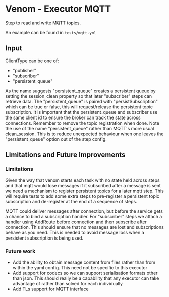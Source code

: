 # Venom - Executor MQTT

Step to read and write MQTT topics.

An example can be found in `tests/mqtt.yml`

## Input

ClientType can be one of:
* "publisher"
* "subscriber"
* "persistent_queue"

As the name suggests "persistent_queue" creates a persistent queue by setting the session_clean property so that later "subscriber" steps can retrieve data. The "persistent_queue" is paired with "persistSubscription" which can be true or false, this will request/release the persistent topic subscription.
It is important that the persistent_queue and subscriber use the same client id to ensure the broker can track the state across connections. Remember to remove the topic registration when done.
Note the use of the name "persistent_queue" rather than MQTT's more usual clean_session. This is to reduce unexpected behaviour when one leaves the "persistent_queue" option out of the step config.

## Limitations and Future Improvements

### Limitations

Given the way that venom starts each task with no state held across steps and that mqtt would lose messages if it subscribed after a message is sent we need a mechanism to register persistent topics for a later mqtt step. This will require tests to add some extra steps to pre-register a persistent topic subscription and de-register at the end of a sequence of steps.

MQTT could deliver messages after connection, but before the service gets a chance to bind a subscription handler. For "subscriber" steps we attach a handler using AddRoute before connection and then subscribe after connection. This should ensure that no messages are lost and subscriptions behave as you need. This is needed to avoid message loss when a persistent subscription is being used.

### Future work 

* Add the ability to obtain message content from files rather than from within the yaml config. This need not be specific to this executor
* Add support for codecs so we can support serialisation formats other than json. This should really be a capability that any executor can take advantage of rather than solved for each individually
* Add TLs support for MQTT interface
